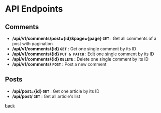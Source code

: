# API Endpoints

## Comments


-  **/api/v1/comments/post={id}&page={page} `GET`** : Get all comments of a post with pagination
-  **/api/v1/comments/{id} `GET`** : Get one single comment by its ID
-  **/api/v1/comments/{id} `PUT & PATCH`** : Edit one single comment by its ID
-  **/api/v1/comments/{id} `DELETE`** : Delete one single comment by its ID
-  **/api/v1/comments/ `POST`** : Post a new comment


## Posts

- **/api/post={id} `GET`** : Get one article by its ID
- **/api/post/ `GET`** : Get all article's list


[back](README.md)